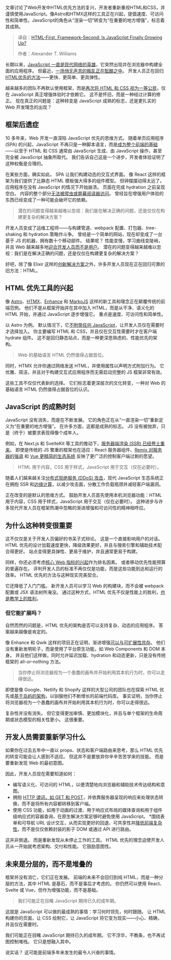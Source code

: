 
<!--
title: HTML优先，框架其次：JavaScript终于成熟了吗？
cover: https://cdn.thenewstack.io/media/2025/07/74b7a4b7-katelyn-perry-wtzwmhmkgoi-unsplashb.jpg
summary: 文章讨论了Web开发中HTML优先方法的复兴，开发者重新重视HTML和CSS，并谨慎使用JavaScript。像Astro和HTMX这样的工具正在兴起，提倡速度、可访问性和简单性。JavaScript的角色从“渲染一切”转变为“在重要的地方增强”，标志着其成熟。
-->

文章讨论了Web开发中HTML优先方法的复兴，开发者重新重视HTML和CSS，并谨慎使用JavaScript。像Astro和HTMX这样的工具正在兴起，提倡速度、可访问性和简单性。JavaScript的角色从“渲染一切”转变为“在重要的地方增强”，标志着其成熟。

> 译自：[HTML-First, Framework-Second: Is JavaScript Finally Growing Up?](https://thenewstack.io/html-first-framework-second-is-javascript-finally-growing-up/)
> 
> 作者：Alexander T. Williams

长期以来，[JavaScript 一直是现代网络的英雄](https://thenewstack.io/javascript-framework-reality-check-whats-actually-working/)，它突然出现并在浏览器中构建全面的应用程序。 但最近，[一场悄无声息的叛乱正在酝酿之中](https://thenewstack.io/why-react-is-no-longer-the-undisputed-champion-of-javascript/)。 开发人员正在回归[HTML优先的方法](https://thenewstack.io/how-astro-and-its-server-islands-compare-to-react-frameworks/)——更快、更简单、更具弹性。

越来越多的团队不再默认使用框架，而是[再次将 HTML 和 CSS 视为一等公民](https://news.ycombinator.com/item?id=34618628)，仅在 JavaScript 真正增强体验时才依赖它。 这不是怀旧，而是一种经过计算的修正。 现在真正的问题是：这种转变是 JavaScript 成熟的标志，还是更扎实的 Web 开发理念的出现？

## 框架后遗症

10 多年来，Web 开发一直深陷 JavaScript 优先的思维方式。 随着单页应用程序 (SPA) 的兴起，JavaScript 不再只是一种脚本语言，而是[成为整个前端的基础](https://thenewstack.io/30-years-of-javascript-10-milestones-that-changed-the-web/)——以至于 HTML 和 CSS 通常由 JavaScript 生成、由 JavaScript 操作，甚至完全被 JavaScript 抽象所取代。 我们告诉自己这是一个进步，开发者体验证明了这种权衡是合理的。

在某些方面，确实如此。 SPA 让我们构建动态的交互式界面。 像 React 这样的框架为我们提供了比静态 HTML 模板强大得多的组件模型。 但钟摆摆动得太远了。 应用程序在没有 JavaScript 的情况下开始崩溃。 页面在完成 hydration 之前呈现空白。 内容的整个部分[无法被爬虫或屏幕阅读器访问](https://developers.google.com/search/docs/crawling-indexing/javascript/fix-search-javascript)。 曾经旨在增强用户体验的东西已经变成了一种可能会破坏它的依赖。

> 潜在的问题变得越来越难以忽视：我们是在解决正确的问题，还是仅仅在构建更复杂的解决方案？

开发人员变成了运维工程师——与构建管道、webpack 配置、打包器、tree-shaking 和 hydration 策略作斗争。 曾经是一个简单的网站，现在却变成了一台基于 JS 的机器，拥有数十个移动部件。 结果呢？ 性能变慢，学习曲线变陡峭，并且 Web 越来越多地[迎合开发人员而不是用户](https://thenewstack.io/from-react-to-html-first-microsoft-edge-debuts-webui-2-0/)。 潜在的问题变得越来越难以忽视：我们是在解决正确的问题，还是仅仅在构建更复杂的解决方案？

好吧，除了像 Elixir 这样的[创新解决方案](https://thenewstack.io/elixir-an-alternative-to-javascript-based-web-development/)之外，许多开发人员现在正在回归可靠的旧方法：HTML。

## HTML 优先工具的兴起

像 [Astro](https://thenewstack.io/astros-journey-from-static-site-generator-to-next-js-rival/)、[HTMX](https://thenewstack.io/htmx-html-approach-to-interactivity-in-a-javascript-world/)、[Enhance](https://enhance.dev/) 和 [MarkoJS](https://github.com/marko-js/marko) 这样的新工具和理念正在颠覆传统的前端范例。 他们不是从框架开始并在其中加入 HTML，而是从干净、语义化的 HTML 开始，并通过 JavaScript 逐步增强它。 重点是速度、可访问性和简单性。

以 Astro 为例。 默认情况下，它[不附带任何 JavaScript](https://thenewstack.io/how-to-build-and-deploy-a-basic-site-using-astro-and-netlify/)，让开发人员仅在需要时才选择加入。 你主要编写 HTML 和 CSS，并且仅在交互性需要时才在客户端 hydrate 组件。 这不是回归静态站点，而是一种更深思熟虑的、性能优先的架构。

> Web 的基础语言 HTML 仍然值得占据首位。

同时，HTMX 允许你通过网络发送 HTML，并使用属性以声明方式附加行为。 它优雅、简洁，并且对于构建交互式应用程序而无需启动完整的 JS 框架非常有效。

这些工具不仅仅代表新的选择。 它们标志着更深层次的文化转变，一种对 Web 的基础语言 HTML 仍然值得占据首位的认识。

## JavaScript 的成熟时刻

JavaScript 没有消失，而是在不断发展。 它的角色正在从“一直渲染一切”重新定义为“在重要的地方增强”。 在许多方面，这都是成熟的标志。 JS 没有被抛弃，只是（终于）被要求表现得像个成年人。

例如，在 Next.js 和 SvelteKit 等工具的推动下，[服务器端渲染 (SSR) 已经卷土重来](https://thenewstack.io/spas-and-react-you-dont-always-need-server-side-rendering/)。 即使是传统的 JS 繁重的框架也在适应：React 服务器组件、[Remix 对服务器的强调](https://thenewstack.io/remix-3-and-the-end-of-react-centric-architectures/) 和 [Vue 更精简的生态系统](https://thenewstack.io/want-out-of-react-complexity-try-vues-progressive-framework/) 反映了更广泛的控制客户端过剩的愿望。

> HTML 用于内容，CSS 用于样式，JavaScript 用于交互（仅在必要时）。

随着人们越来越关注[分布式拒绝服务 (DDoS) 攻击](https://www.imperva.com/learn/ddos/anti-ddos-protection/)，现代 JavaScript 生态系统正在拥抱 SSR 和[边缘计算](https://thenewstack.io/why-devs-must-rethink-their-role-in-modern-cdns-and-the-edge/)，以减少攻击面，分散工作负载瓶颈并减轻客户端漏洞。

正在改变的是默认的思维方式。 鼓励开发人员首先使用本机浏览器功能：HTML 用于内容，CSS 用于样式，JavaScript 用于交互（仅在必要时）。 这种进步与许多现代开发人员在框架热潮中忽略的渐进增强和可访问性的精神相呼应。

## 为什么这种转变很重要

这不仅仅是关于开发人员偏好的书呆子式辩论。 这是一个直接影响用户的对话。 HTML 优先的设计加载速度更快，降级效果更好，并且与搜索引擎和辅助技术配合得更好。 站点变得更具弹性、更易于维护，并且通常更易于构建。

同样，你还必须考虑[核心 Web 指标的兴起](https://developers.google.com/search/docs/appearance/core-web-vitals)作为排名因素。 或者移动优先性能预算的普遍存在。 评判开发人员的标准不再仅仅是功能，而是这些功能到达和运行的效率。 HTML 优先的方法与这种现实完美契合。

它还降低了入门门槛。 新开发人员可以学习 Web 的构建块，而不会被 webpack 配置或 JSX 语法树所淹没。 通过这种方式，HTML 优先不仅是性能上的胜利，[也是教学上的胜利](https://html-first.com/guidelines)。

### 但它能扩展吗？

自然而然的问题是，HTML 优先的架构是否可以支持复杂、动态的应用程序。 答案越来越像是肯定的。

像 Enhance 和 Qwik 这样的项目正在证明，渐进增强[可以与可扩展性共存](https://outshift.cisco.com/blog/qwik-vs-nextjs)。 他们没有重新发明轮子，而是使用了平台原生功能，如 Web Components 和 DOM 本身。 并且他们这样做，同时允许延迟加载、hydration 和动态更新，只是没有传统框架的 all-or-nothing 方法。

> 当你停止将浏览器视为一个愚蠢的画布并开始利用其本机行为时，你可以走得很远。

即使是像 Google、Netlify 和 Shopify 这样的大型公司的团队也在探索 HTML 优先或[基于岛屿的架构](https://thenewstack.io/how-astro-and-its-server-islands-compare-to-react-frameworks/)，以驯服他们不断增长的前端代码库。 事实证明，当你停止将浏览器视为一个愚蠢的画布并开始利用其本机行为时，你可以走得很远。

复杂性并没有消失。 但它变得更加审慎、更加模块化，并且与单个框架的生命周期或状态模型的相关性更小。 这很重要。

## 开发人员需要重新学习什么

如果你在过去五年中一直以 props、状态和客户端路由来思考，那么 HTML 优先的转变可能会让人感到不适应。 但这并不是要放弃你辛辛苦苦学来的技能。 而是要重新发现 Web 的最初意图。

因此，开发人员现在需要知道如何：

* 编写语义化、可访问的 HTML，以便清楚地向浏览器和辅助技术传达结构和意图。
* 拥抱 [HTTP 谓词，如 GET 和 POST](https://developer.mozilla.org/en-US/docs/Web/HTTP/Reference/Methods)，并依靠服务器呈现的响应来处理状态转换，而不是将所有内容都转移到客户端。
* 使用 CSS 功能，如用于动画的过渡、用于响应式布局的媒体查询和用于组件级响应式的容器查询，在原生解决方案足够时避免使用 JavaScript。
*围绕表单和可导航 URL 设计交互，从而实现更好的回退、可共享性并[降低前端复杂性](https://www.interaction-design.org/literature/article/design-patterns-for-fluid-navigation-how-to-use-inline-linking?srsltid=AfmBOor-uQNI44CcY-xlf4Cz_q9rOXccux7F0U-qDwGo08EGj2ui53HV)，而不是仅仅依赖封装的影子 DOM 或通过 API 进行路由。

这并非倒退。 而是重新发现从未停止工作的工具。 HTML 优先的理念迫使开发人员从一开始就考虑架构、交付和性能。 它鼓励意图性。

## 未来是分层的，而不是堆叠的

框架并没有消亡，它们正在发展。 前端的未来不会回归到纯 HTML，而是一种分层的方法，其中 HTML 是基石，而不是事后才考虑的。 你仍然可以使用 React、Svelte 或 Vue，但作为增强功能，而不是基础。

> 我们可能正在目睹 JavaScript 期待已久的成年期。

这就是 JavaScript 可以做的最成熟的事情：学习何时领先，何时跟随。 让 HTML 构建你的页面，让 CSS 绘制它，让 JavaScript 将它变为现实——小心、精确，并且仅在需要时。

我们可能正在目睹 JavaScript 期待已久的成年期。 它不浮华，不教条，也不再试图控制堆栈。 它只是想融入其中。

说实话？ 这可能是前端多年来发生的最令人兴奋的事情。